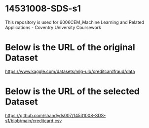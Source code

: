 # 14531008-SDS-s1
This repository is used for 6006CEM_Machine Learning and Related Applications - Coventry University Coursework

# Below is the URL of the original Dataset
https://www.kaggle.com/datasets/mlg-ulb/creditcardfraud/data

# Below is the URL of the selected Dataset
https://github.com/shandyds007/14531008-SDS-s1/blob/main/creditcard.csv
